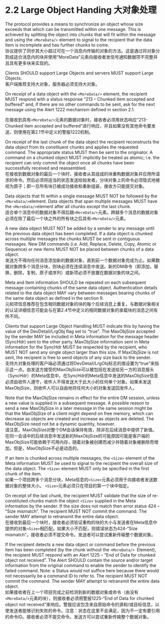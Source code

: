 # 2.2 Large Object Handing 大对象处理
The protocol provides a means to synchronize an object whose size exceeds that which can be transmitted within one message. This is achieved by splitting the object into chunks that will fit within the message and using the `<MoreData/>` element to signal to the recipient that the data item is incomplete and has further chunks to come.<br/>
协议提供了同步其大小超过可在一个消息内传输的对象的方法。这是通过将对象分割成适合消息内的块并使用“MoreData”元素向接收者发信号通知数据项不完整并且具有更多块来实现的。

Clients SHOULD support Large Objects and servers MUST support Large Objects.<br/>
客户端推荐支持大对象，服务器必须支持大对象。

On receipt of a data object with the `<MoreData/>` element, the recipient MUST respond with a status response “213 – Chunked item accepted and buffered” and, if there are no other commands to be sent, ask for the next message using the Alert 1222 mechanism defined in section 2.1. <br/>

在接收到具有`<MoreData/>`元素的数据对象时，接收者必须用状态响应“213-Chunked item accepted and buffered”进行响应，并且如果没有其他命令要发送，则使用在第2.1节中定义的警报1222机制。

On receipt of the last chunk of the data object the recipient reconstructs the data object from its constituent chunks and applies the requested command. The appropriate status MUST then be sent to the originator. A command on a chunked object MUST implicitly be treated as atomic; i.e. the recipient can only commit the object once all chunks have been successfully received and reassembled.<br/>
在接收到数据对象的最后一个块时，接收者从其组成的块重构数据对象并应用所请求的命令。然后必须将适当的状态发送给始发者。分块对象上的命令必须隐式地被视为原子；即一旦所有块已被成功接收和重新组装，接收方只能提交对象。

Data objects that fit within a single message MUST NOT be followed by the `<MoreData/>`element. Data objects that span multiple messages MUST have the `<MoreData/>`element after all chunks except the last chunk.<br/>
适合单个消息中的数据对象不得后跟`<MoreData/>`元素。跨越多个消息的数据对象必须在除了最后一个块之外的所有块之后具有`<MoreData/>`元素。

A new data object MUST NOT be added by a sender to any message until the previous data object has been completed. If a data object is chunked across multiple messages the chunks MUST be sent in contiguous messages. New DM commands (i.e. Add, Replace, Delete, Copy, Atomic or Sequence) or new Items MUST NOT be placed between chunks of a data object.<br/>
发送方不得向任何消息添加新的数据对象，直到前一个数据对象完成为止。如果数据对象跨多个消息分块，则块必须在连续消息中发送。新的DM命令（即添加，替换，删除，复制，原子或序列）或新项必须不放置在数据对象的块之间。

Meta and Item information SHOULD be repeated on each subsequent message containing chunks of the same data object. Authentication details related to the data object MAY vary between messages bearing chunks of the same data object as defined in the section 9.<br/>
元和项信息推荐在包含相同数据对象的块的每个后续消息上重复。与数据对象相关的认证详细信息可能会与在第2.4节中定义的相同数据对象的承载块的消息之间有所不同。

Clients that support Large Object Handling MUST indicate this by having the value of the DevDetail/LrgObj flag set to "true". The MaxObjSize accepted by the sender MAY be included in Meta information for the message header (SyncHdr) sent to the other party. MaxObjSize information sent in Meta information for the SyncHdr MUST be respected by the recipient, who MUST NOT send any single object larger than this size. If MaxObjSize is not sent, the recipient is free to send objects of any size back to the sender.<br/>
支持大对象处理的客户端必须通过将DevDetail/LrgObj标志的值设置为“true”来指示这一点。由发送方接受的MaxObjSize可以被包括在发送给另一方的消息报头（SyncHdr）的Meta信息中。在SyncHdr的Meta信息中发送的MaxObjSize信息必须由收件人遵守，收件人不得发送大于此大小的任何单个对象。如果未发送MaxObjSize，则收件人可以自由地将任何大小的对象发送回发件人。

Note that the MaxObjSize remains in effect for the entire DM session, unless a new value is supplied in a subsequent message. A possible reason to send a new MaxObjSize in a later message in the same session might be that the MaxObjSize of a client might depend on free memory, which can decrease as objects are created and increase as objects are deleted. The MaxObjSize need not be a dynamic quantity, however.<br/>
请注意，MaxObjSize对整个DM会话保持有效，除非在后续消息中提供了新值。在同一会话中的后续消息中发送新的MaxObjSize的可能原因可能是客户端的MaxObjSize可能依赖于可用内存，随着对象被创建而减少并随着对象被删除而增加。但是，MaxObjSize不必是动态的。

If an item is chunked across multiple messages, the `<Size>` element of the Meta information MUST be used to signal to the recipient the overall size of the data object. The `<Size>` element MUST only be specified in the first chunk of the item.<br/>
  如果一个项目跨多个消息分块，Meta信息的`<Size>`元素必须用于向接收者发送数据对象的整体大小。 `<Size>`元素必须只在项目的第一个块中指定。

On receipt of the last chunk, the recipient MUST validate that the size of re-constituted chunks match the object `<Size>` supplied in the Meta information by the sender. If the size does not match then error status 424 – “Size mismatch”. The recipient MUST NOT commit the command. The sender MAY attempt to retransmit the entire data object.<br/>
  在接收到最后一个块时，接收者必须验证重构的块的大小与发送者在Meta信息中提供的对象`<Size>`相匹配。如果大小不匹配，则错误状态为424-“Size mismatch”。接收者必须不提交命令。发送者可以尝试重新传输整个数据对象。

If the recipient detects a new data object or command before the previous item has been completed (by the chunk without the `<MoreData/> `Element), the recipient MUST respond with an Alert 1225 – “End of Data for chunked object not received”. The Alert SHOULD contain the source and/or target information from the original command to enable the sender to identify the failed command. Note: a Status would not suffice here because there would not necessarily be a command ID to refer to. The recipient MUST NOT commit the command. The sender MAY attempt to retransmit the entire data object.<br/>
如果接收者在上一个项目完成之前检测到新的数据对象或命令（由没有`<MoreData/>`元素的块），则接收者必须用警报1225-“End of Data for chunked object not received”来响应。警报应该包含来自原始命令的源和/或目标信息，以使发送者能够识别失败的命令。注意：状态在这里不会满足，因为不一定有要引用的命令ID。接收者必须不提交命令。发送方可以尝试重新传输整个数据对象。
